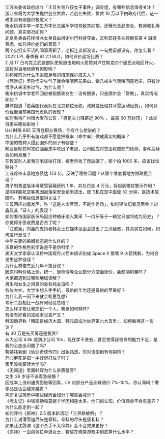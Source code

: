 江苏省委省政府成立「丰县生育八孩女子事件」调查组，有哪些信息值得关注？  
浙江省将为大学生提供创业贷款，若创业失败，贷款 10 万以下由政府代偿，这一政策具有哪些积极意义？  
衡水桃城中学一学生万字长文痛斥学校导致其抑郁，还曝光食品安全、教师收礼等问题，真实情况如何？  
北京冬奥会花样滑冰女单自由滑谢尔巴科娃夺金，瓦利耶娃多次摔倒获第 4 泪洒赛场，如何评价她们的表现？  
两个实打实干活的同事离职了，老板连谈都没谈，一句挽留都没有，你怎么看？  
2022 LPL 春季赛 iG 2:1 BLG，如何评价这场比赛？  
2 月 17 日乌克兰武装部队使用迫击炮和火箭筒对卢甘斯克四个居民点地区开火，这将对当地局势有何影响？  
刘邦死前为什么不采取足够的措施保护戚夫人？  
《西游记》里孙悟空生气了就会嚷嚷回花果山，猪八戒生气嚷嚷回高老庄，只有沙悟净从来没生过气，为什么呢？  
衡水桃城中学老师回应被指猥亵女生：没有猥亵，只是偶尔会「管教」，真实情况如何？  
媒体报道「若英国代表队在北京颗粒无收，政府或压缩其冰雪运动经费」，如何评价截至目前英国代表队的表现？  
如何看待广州恒大发布公告：「男足主力降薪近 90% ， 最高 60 万封顶」？此举将带来哪些影响？  
Uzi 时隔 895 天再登职业赛场，你有什么想说的？  
为什么几乎所有游戏都不愿意把概率（命中率）做成真实的概率？  
中国的物种入侵到国外的例子有哪些？  
网友反映在阿宽红油面皮中吃出了老鼠，公司回应将交由权威部门检测，事件后续会如何发展？  
在教室别人拿我羽毛球拍打球，被老师收了然后砸了，那个拍 1000 多，应该找谁赔钱？  
江苏徐州丰县地方债达 123 亿，反映了哪些问题？从哪个维度看地方财政更合理？  
男子制售盗版冰墩墩雪容融获刑 1 年，并处罚金 4 万元，将起到哪些警示作用？  
昆明祥鹏航空客机因起落架安全销未拔出，致飞机在空中盘旋 52 分钟，是技术故障吗，有哪些信息值得关注？  
江母回应刘鑫发声，称「这是人命官司，不是作秀场」，如何评价记者见面会上刘鑫及其「证人」的表现？  
如何看待国家医保局回应种植牙纳入集采「一口牙等于一辆宝马或将成为历史」？你觉得牙医收费是否贵了呢？  
「江歌案」刘鑫的支持者韩女士在媒体见面会提出了三点疑惑，其真实性如何，如何进行反驳？  
中年夫妻的婚姻状态是什么样的？  
乐嘉的性格色彩学说是不是伪科学？  
美天文学家承认误将中国探月火箭末级识别成 Space X 猎鹰 9 火箭残骸，为何会发生这种错误？  
为什么林俊杰近几年不接音综？  
因原材料价格上涨，统一、康师傅等企业部分方便面涨价，会影响销量吗？  
大家都遇到过哪些地域误解？  
男生和女生之间真的会有纯友谊吗？  
各位大神，大学生想入手手机，最新的华为还是最新的苹果好？  
为什么我一闲下来就会胡思乱想?  
考研二战相比一战有何经验总结？  
怎么样才能让我忘记一个人，我该如何释怀?  
有没有好看的完结末世丧尸文？  
韩国商界称「韩国是经济大国，韩元应成为世界第六大货币」，如何看待这一言论？  
有 30 万是先买房还是投资?  
从大公司 4.8k 跳到小公司 10k，现在学不进去，甚至觉得我领导的能力不足，是我的心态出问题了吗?  
鞠婧祎新剧《仙剑奇侠传四》出妆路透，你对该部剧有何期待？  
开心麻花是把一手好牌打烂了吗？  
家里没钱要读大学吗?  
《无间道》里面韩琛为什么杀黄警官?  
女生 26 岁该不该着急结婚？  
因成本上涨和通货膨胀等因素，LV 对部分产品全球调价 7%-10%，你认同吗？奢侈品是否会越来越贵？  
考研复试简历中哪些经历会加分？哪些会减分？  
《老友记》中钱德勒和莫妮卡学历相差太多，他们的认知、价值观会不会有差异？为什么能走到一起？  
如何评价《原神》2.5 版本新活动「三界路飨祭」？  
为什么说滑雪道尽头是骨科，骨科的尽头是康复科？  
如果让沈腾演《这个杀手不太冷静》会不会效果更好？  
《原神》一血芭芭拉单通女士，若放在魂类游戏中到底算什么水平？  
